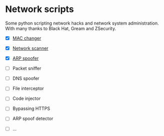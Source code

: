 # Network scripts

Some python scripting network hacks and network system administration.
With many thanks to Black Hat, Gream and ZSecurity.

- [x] [MAC changer](mac_changer)
- [x] [Network scanner](network_scanner)
- [x] [ARP spoofer](arp_spoofer)
- [ ] Packet sniffer
- [ ] DNS spoofer
- [ ] File interceptor
- [ ] Code injector
- [ ] Bypassing HTTPS
- [ ] ARP spoof detector
- [ ] ...

